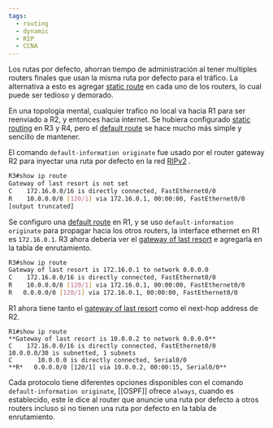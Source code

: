 ```yaml
---
tags:
  - routing
  - dynamic
  - RIP
  - CCNA
---
```


Los rutas por defecto, ahorran tiempo de administración al tener multiples routers finales que usan la misma ruta por defecto para el tráfico. La alternativa a esto es agregar [static route](static%20routing.md) en cada uno de los routers, lo cual puede ser tedioso y demorado. 

En una topologia mental, cualquier trafico no local va hacia R1 para ser reenviado a R2, y entonces hacia internet. Se hubiera configurado [static routing](static%20routing.md) en R3 y R4, pero el [default route](default%20routes%20for%20RIPv2.md) se hace mucho más simple y sencillo de mantener. 

El comando `default-information originate` fue usado por el router gateway R2 para inyectar una ruta por defecto en la red [RIPv2](RIP/RIPv2.md) .

``` bash
R3#show ip route
Gateway of last resort is not set
C    172.16.0.0/16 is directly connected, FastEthernet0/0
R    10.0.0.0/8 [120/1] via 172.16.0.1, 00:00:00, FastEthernet0/0
[output truncated]
```

Se configuro una [default route](default%20routes%20for%20RIPv2.md) en R1, y se uso `default-information originate` para propagar hacia los otros  routers, la interface ethernet en R1 es `172.16.0.1`.
R3 ahora deberia ver el [gateway of last resort](pseudo-trash/gateway%20of%20last%20resort.md) e agregarla en la tabla de enrutamiento.

``` bash
R3#show ip route
Gateway of last resort is 172.16.0.1 to network 0.0.0.0
C    172.16.0.0/16 is directly connected, FastEthernet0/0
R    10.0.0.0/8 [120/1] via 172.16.0.1, 00:00:00, FastEthernet0/0
R   0.0.0.0/0 [120/1] via 172.16.0.1, 00:00:00, FastEthernet0/0
```


R1 ahora tiene tanto el [gateway of last resort](pseudo-trash/gateway%20of%20last%20resort.md) como el next-hop address de R2.

```
R1#show ip route
**Gateway of last resort is 10.0.0.2 to network 0.0.0.0**
C    172.16.0.0/16 is directly connected, FastEthernet0/0
10.0.0.0/30 is subnetted, 1 subnets
C       10.0.0.0 is directly connected, Serial0/0
**R*   0.0.0.0/0 [120/1] via 10.0.0.2, 00:00:15, Serial0/0**
```

Cada protocolo tiene diferentes opciones disponibles con el comando `default-information originate`, [[OSPF]]  ofrece `always`, cuando es establecido, este le dice al router que anuncie una ruta por defecto a otros routers incluso si no tienen una ruta por defecto en la tabla de enrutamiento. 